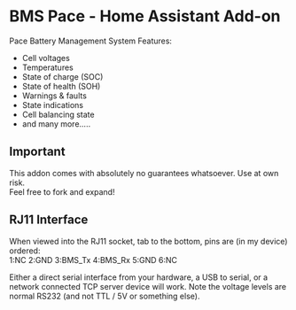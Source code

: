 # BMS Pace - Home Assistant Add-on
Pace Battery Management System
Features:
* Cell voltages
* Temperatures
* State of charge (SOC)
* State of health (SOH)
* Warnings & faults
* State indications
* Cell balancing state
* and many more.....

## Important

This addon comes with absolutely no guarantees whatsoever. Use at own risk.  
Feel free to fork and expand!


## RJ11 Interface

When viewed into the RJ11 socket, tab to the bottom, pins are (in my device) ordered:  
1:NC 2:GND 3:BMS_Tx 4:BMS_Rx 5:GND 6:NC

Either a direct serial interface from your hardware, a USB to serial, or a network connected TCP server device will work. 
Note the voltage levels are normal RS232 (and not TTL / 5V or something else). 

